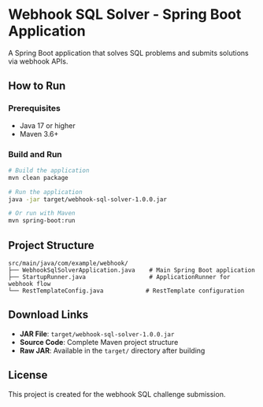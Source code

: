 # Webhook SQL Solver - Spring Boot Application

A Spring Boot application that solves SQL problems and submits solutions via webhook APIs.


## How to Run

### Prerequisites
- Java 17 or higher
- Maven 3.6+

### Build and Run
```bash
# Build the application
mvn clean package

# Run the application
java -jar target/webhook-sql-solver-1.0.0.jar

# Or run with Maven
mvn spring-boot:run
```

## Project Structure

```
src/main/java/com/example/webhook/
├── WebhookSqlSolverApplication.java    # Main Spring Boot application
├── StartupRunner.java                  # ApplicationRunner for webhook flow
└── RestTemplateConfig.java            # RestTemplate configuration
```


## Download Links

- **JAR File**: `target/webhook-sql-solver-1.0.0.jar`
- **Source Code**: Complete Maven project structure
- **Raw JAR**: Available in the `target/` directory after building

## License

This project is created for the webhook SQL challenge submission.
